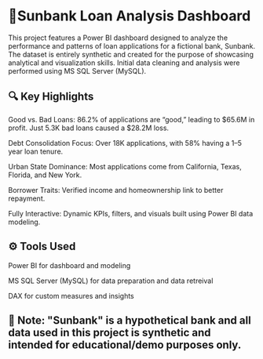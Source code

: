 # 💼Sunbank Loan Analysis Dashboard
This project features a Power BI dashboard designed to analyze the performance and patterns of loan applications for a fictional bank, Sunbank. The dataset is entirely synthetic and created for the purpose of showcasing analytical and visualization skills.
Initial data cleaning and analysis were performed using MS SQL Server (MySQL).

## 🔍 Key Highlights
Good vs. Bad Loans: 86.2% of applications are “good,” leading to $65.6M in profit. Just 5.3K bad loans caused a $28.2M loss.

Debt Consolidation Focus: Over 18K applications, with 58% having a 1–5 year loan tenure.

Urban State Dominance: Most applications come from California, Texas, Florida, and New York.

Borrower Traits: Verified income and homeownership link to better repayment.

Fully Interactive: Dynamic KPIs, filters, and visuals built using Power BI data modeling.

## ⚙️ Tools Used
Power BI for dashboard and modeling

MS SQL Server (MySQL) for data preparation and data retreival

DAX for custom measures and insights

## 📌 Note: "Sunbank" is a hypothetical bank and all data used in this project is synthetic and intended for educational/demo purposes only.

